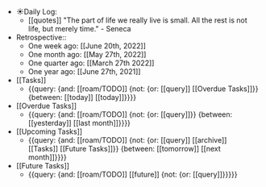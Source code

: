 - ☀️Daily Log:
    - [[quotes]] "The part of life we really live is small. All the rest is not life, but merely time." - Seneca
- Retrospective::
    - One week ago: [[June 20th, 2022]]
    - One month ago: [[May 27th, 2022]]
    - One quarter ago: [[March 27th 2022]]
    - One year ago: [[June 27th, 2021]]
- [[Tasks]]
    - {{query: {and: [[roam/TODO]] {not: {or: [[query]] [[Overdue Tasks]]}} {between: [[today]] [[today]]}}}}
- [[Overdue Tasks]]
    - {{query: {and: [[roam/TODO]] {not: {or: [[query]]}} {between: [[yesterday]] [[last month]]}}}}
- [[Upcoming Tasks]]
    - {{query: {and: [[roam/TODO]] {not: {or: [[query]] [[archive]] [[Tasks]] [[Future Tasks]]}} {between: [[tomorrow]] [[next month]]}}}}
- [[Future Tasks]]
    - {{query: {and: [[roam/TODO]] [[future]] {not: {or: [[query]]}}}}}
